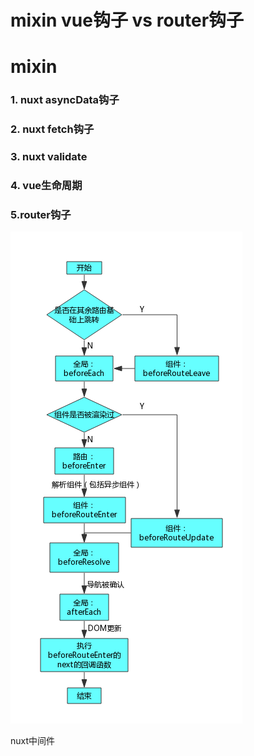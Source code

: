# mixin vue钩子 vs router钩子



# mixin
### 1. nuxt asyncData钩子
### 2. nuxt fetch钩子
### 3. nuxt validate
### 4. vue生命周期
### 5.router钩子

![](./img/4.png)

  nuxt中间件
